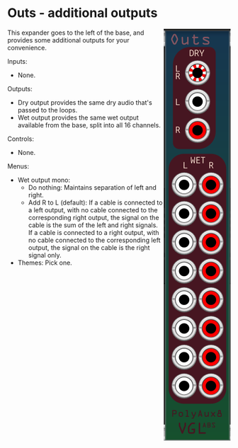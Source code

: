 # Outs - additional outputs

<img src="Outs.png" align="right">

This expander goes to the left of the base, and provides some additional outputs for your convenience.

Inputs:
- None.

Outputs: 
- Dry output provides the same dry audio that's passed to the loops.
- Wet output provides the same wet output available from the base, split into all 16 channels.

Controls:
- None.

Menus:
- Wet output mono:
	- Do nothing: Maintains separation of left and right.
	- Add R to L (default): If a cable is connected to a left output, with no cable connected to the corresponding right output, the signal on the cable is the sum of the left and right signals.  
If a cable is connected to a right output, with no cable connected to the corresponding left output, the signal on the cable is the right signal only.
- Themes: Pick one.

